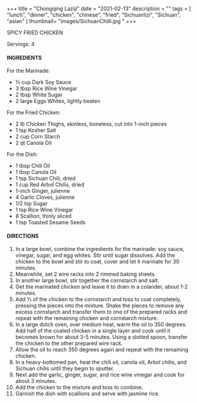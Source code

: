 +++
title = "Chongqing Laziji"
date = "2021-02-13"
description = ""
tags = [
    "lunch",
    "dinner",
    "chicken",
    "chinese", 
    "fried",
    "Sichuanlizi",
    "Sichuan",
    "asian"
]
thumbnail= "images/SichuanChilli.jpg "
+++

SPICY FRIED CHICKEN

Servings: 4 <!--more-->

#### INGREDIENTS 

For the Marinade: 

* ⅓ cup Dark Soy Sauce 
* 3 tbsp Rice Wine Vinegar 
* 2 tbsp White Sugar
* 2 large Eggs Whites, lightly beaten 

For the Fried Chicken:

* 2 lb Chicken Thighs, skinless, boneless, cut into 1-inch pieces 
* 1 tsp Kosher Salt
* 2 cup Corn Starch
* 2 qt Canola Oil 

For the Dish: 

* 1 tbsp Chili Oil 
* 1 tbsp Canola Oil
* 1 tsp Sichuan Chili, dried
* 1 cup Red Arbol Chilis, dried
* 1-inch Ginger, julienne
* 4 Garlic Cloves, julienne
* 1/2 tsp Sugar 
* 1 tsp Rice Wine Vinegar
* 8 Scallion, thinly sliced
* 1 tsp Toasted Sesame Seeds


#### DIRECTIONS 
1. In a large bowl, combine the ingredients for the marinade: soy sauce, vinegar, sugar, and egg whites. Stir until sugar dissolves. Add the chicken to the bowl and stir to coat, cover and let it marinate for 30 minutes.  
2. Meanwhile, set 2 wire racks into 2 rimmed baking sheets. 
3. In another large bowl, stir together the cornstarch and salt. 
4. Get the marinated chicken and leave it to drain in a colander, about 1-2 minutes. 
5. Add ⅓ of the chicken to the cornstarch and toss to coat completely, pressing the pieces into the mixture. Shake the pieces to remove any excess cornstarch and transfer them to one of the prepared racks and repeat with the remaining chicken and cornstarch mixture. 
6. In a large dutch oven, over medium heat, warm the oil to 350 degrees. Add half of the coated chicken in a single layer and cook until it becomes brown for about 3-5 minutes. Using a slotted spoon, transfer the chicken to the other prepared wire rack. 
7. Allow the oil to reach 350 degrees again and repeat with the remaining chicken. 
8. In a heavy-bottomed pan, heat the chili oil, canola oil, Arbol chilis, and Sichuan chilis until they begin to sputter. 
9. Next add the garlic, ginger, sugar, and rice wine vinegar and cook for about 3 minutes. 
10. Add the chicken to the mixture and toss to combine. 
11. Garnish the dish with scallions and serve with jasmine rice. 
